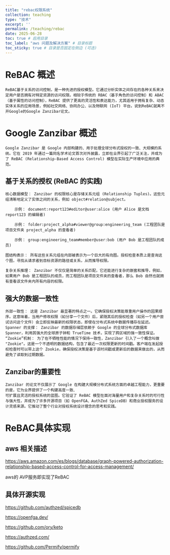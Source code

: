 ```yaml
---
title: "rebac权限系统"
collection: teaching
type: "技术"
excerpt: ''
permalink: /teaching/rebac
date: 2025-06-28
toc: true # 启用目录
toc_label: "aws 问题及解决方案" # 目录标题
toc_sticky: true # 目录是否固定在侧边 (可选)
---
```


# ReBAC 概述

    ReBAC基于关系的访问控制，是一种先进的授权模型。它通过分析实体之间存在的各种关系来决定用户是否拥有对特定资源的访问权限。相较于传统的 RBAC（基于角色的访问控制）和 ABAC（基于属性的访问控制），ReBAC 提供了更高的灵活性和表达能力，尤其适用于拥有复杂、动态实体关系的应用场景，例如社交网络、协同办公、以及物联网 (IoT) 平台。说到ReBAC就离不开Google的Google Zanzibar论文。

# Google Zanzibar 概述

    Google Zanzibar 是 Google 内部构建的、用于处理全球分布式授权的一致、大规模的系统。它在 2019 年通过一篇同名学术论文首次对外披露，立即在业界引起了广泛关注，并成为了 ReBAC (Relationship-Based Access Control) 模型在实际生产环境中应用的典范。

## 基于关系的授权 (ReBAC 的实践)

    核心数据模型： Zanzibar 的权限核心是存储关系元组 (Relationship Tuples)。这些元组清晰地定义了实体之间的关系，例如 object#relation@subject。

        示例： document:report123#editor@user:alice (用户 Alice 是文档 report123 的编辑者)

        示例： folder:project_alpha#viewer@group:engineering_team (工程团队是项目文件夹 project_alpha 的查看者)

        示例： group:engineering_team#member@user:bob (用户 Bob 是工程团队的成员)

    图结构表示： 所有这些关系元组在内部被表示为一个巨大的有向图。授权检查本质上是查询这个图，寻找从请求者到目标资源的路径或关系，从而推导权限。

    复杂关系推理： Zanzibar 不仅仅是简单的关系匹配，它还能进行复杂的嵌套和推导，例如，如果用户 Bob 是工程团队的成员，而工程团队是项目文件夹的查看者，那么 Bob 自然也就拥有查看该文件夹内所有内容的权限。

## 强大的数据一致性

    外部一致性： 这是 Zanzibar 最显著的特点之一。它确保授权决策能尊重用户操作的因果顺序。这意味着，当用户修改权限（如分享一个文件）后，紧随其后的授权检查（如另一个用户尝试访问这个文件）会立即反映最新的权限状态，即使在分布式系统中数据传播存在延迟。
    Spanner 的支撑： Zanzibar 的数据存储层依赖于 Google 的全球分布式数据库 Spanner，利用其强大的全球原子钟和 TrueTime 技术，实现了跨区域的强一致性保证。
    “Zookie”机制： 为了在不牺牲性能的情况下保持一致性，Zanzibar 引入了一个概念叫做 "Zookie"。这是一个不透明的数据结构，包含了最近一次权限更新的时间戳。客户端在发起授权检查时可以带上这个 Zookie，确保授权决策是基于该时间戳或更新后的数据来做出的，从而避免了读取到过期数据。

## Zanzibar的重要性

    Zanzibar 的论文不仅展示了 Google 在构建大规模分布式系统方面的卓越工程能力，更重要的是，它为业界提供了一个构建高度一致、
    可扩展且灵活的授权系统的蓝图。它验证了 ReBAC 模型在面对海量用户和复杂关系时的可行性与强大性，并成为了许多开源项目（如 OpenFGA、AuthZed SpiceDB）和商业授权服务的设计灵感来源。它推动了整个行业对授权系统设计理念的思考和实践。



# ReBAC具体实现

## aws 相关描述

https://aws.amazon.com/es/blogs/database/graph-powered-authorization-relationship-based-access-control-for-access-management/

aws的 AVP服务即实现了ReBAC


## 具体开源实现

https://github.com/authzed/spicedb

https://openfga.dev/

https://github.com/ory/keto

https://authzed.com/

https://github.com/Permify/permify